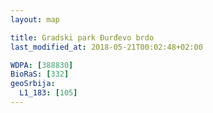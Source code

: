 ```yaml
---
layout: map

title: Gradski park Đurđevo brdo
last_modified_at: 2018-05-21T00:02:48+02:00

WDPA: [388830]
BioRaS: [332]
geoSrbija:
  L1_183: [105]
---
```

